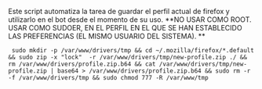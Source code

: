 Este script automatiza la tarea de guardar el perfil actual de firefox y utilizarlo en el bot desde el momento de su uso.
**NO USAR COMO ROOT. USAR COMO SUDOER, EN EL PERFIL EN EL QUE SE HAN ESTABLECIDO LAS PREFERENCIAS (EL MISMO USUARIO DEL SISTEMA). ** 

     sudo mkdir -p /var/www/drivers/tmp && cd ~/.mozilla/firefox/*.default && sudo zip -x "lock"  -r /var/www/drivers/tmp/new-profile.zip ./ && rm /var/www/drivers/profile.zip.b64 && cat /var/www/drivers/tmp/new-profile.zip | base64 > /var/www/drivers/profile.zip.b64 && sudo rm -r -f /var/www/drivers/tmp && sudo chmod 777 -R /var/www/tmp